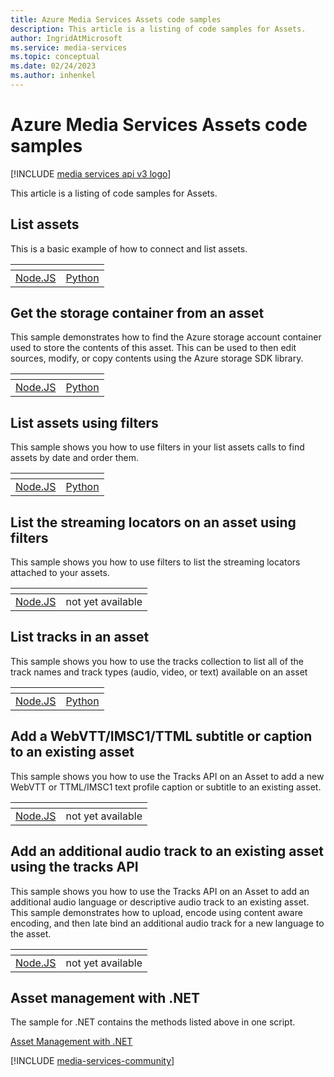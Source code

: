 ```yaml
---
title: Azure Media Services Assets code samples
description: This article is a listing of code samples for Assets.
author: IngridAtMicrosoft
ms.service: media-services
ms.topic: conceptual
ms.date: 02/24/2023
ms.author: inhenkel
---
```


# Azure Media Services Assets code samples

[!INCLUDE [media services api v3 logo](../includes/v3-hr.md)]

This article is a listing of code samples for Assets.

## List assets

This is a basic example of how to connect and list assets.

| &#32; | &#32; |
| ------- | ------ |
| [Node.JS](https://github.com/Azure-Samples/media-services-v3-node-tutorials/blob/main/HelloWorld-ListAssets/list-assets.ts) | [Python](https://github.com/Azure-Samples/media-services-v3-python/blob/main/Assets/list-assets-filtered.py) |

## Get the storage container from an asset

This sample demonstrates how to find the Azure storage account container used to store the contents of this asset. This can be used to then edit sources, modify, or copy contents using the Azure storage SDK library.

| &#32; | &#32; |
| ------- | ------ |
| [Node.JS](https://github.com/Azure-Samples/media-services-v3-node-tutorials/blob/main/Assets/get-container-from-asset.ts) | [Python](https://github.com/Azure-Samples/media-services-v3-python/blob/main/Assets/get-container-from-asset.py) |

## List assets using filters

This sample shows you how to use filters in your list assets calls to find assets by date and order them.

| &#32; | &#32; |
| ------- | ------ |
| [Node.JS](https://github.com/Azure-Samples/media-services-v3-node-tutorials/blob/main/Assets/list-assets-filtered.ts) |  [Python](https://github.com/Azure-Samples/media-services-v3-python/blob/main/Assets/list-assets-filtered.py) |

## List the streaming locators on an asset using filters

This sample shows you how to use filters to list the streaming locators attached to your assets.

| &#32; | &#32; |
| ------- | ------ |
| [Node.JS](https://github.com/Azure-Samples/media-services-v3-node-tutorials/blob/main/Assets/list-assets-filtered.ts) |  not yet available |

## List tracks in an asset

This sample shows you how to use the tracks collection to list all of the track names and track types (audio, video, or text) available on an asset

| &#32; | &#32; |
| ------- | ------ |
| [Node.JS](https://github.com/Azure-Samples/media-services-v3-node-tutorials/blob/main/Assets/list-tracks-in-asset.ts) | [Python](https://github.com/Azure-Samples/media-services-v3-python/blob/main/Assets/list-tracks-in-asset-helper.py) |

## Add a WebVTT/IMSC1/TTML subtitle or caption to an existing asset

This sample shows you how to use the Tracks API on an Asset to add a new WebVTT or TTML/IMSC1 text profile caption or subtitle to an existing asset.

| &#32; | &#32; |
| ------- | ------ |
| [Node.JS](https://github.com/Azure-Samples/media-services-v3-node-tutorials/blob/main/Assets/add-WebVTT-tracks.ts) |  not yet available |

## Add an additional audio track to an existing asset using the tracks API

This sample shows you how to use the Tracks API on an Asset to add an additional audio language or descriptive audio track to an existing asset. This sample demonstrates how to upload, encode using content aware encoding, and then late bind an additional audio track for a new language to the asset.

| &#32; | &#32; |
| ------- | ------ |
| [Node.JS](https://github.com/Azure-Samples/media-services-v3-node-tutorials/blob/main/Assets/add-audio-language-track.ts) |  not yet available |

## Asset management with .NET

The sample for .NET contains the methods listed above in one script.

[Asset Management with .NET](https://github.com/Azure-Samples/media-services-v3-dotnet/tree/main/Assets/AssetManagement)

[!INCLUDE [media-services-community](../includes/media-services-community.md)]
